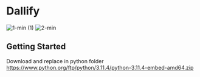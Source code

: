 # Dallify
![1-min (1)](https://github.com/AmirHosseinAsa/dallify/assets/92585902/a6ae2aeb-8f74-45e8-a5f7-5853254a5ca5)
![2-min](https://github.com/AmirHosseinAsa/dallify/assets/92585902/05cf714a-f11a-4d7d-bb72-c115f76aac56)


## Getting Started
Download and replace in python folder
https://www.python.org/ftp/python/3.11.4/python-3.11.4-embed-amd64.zip
